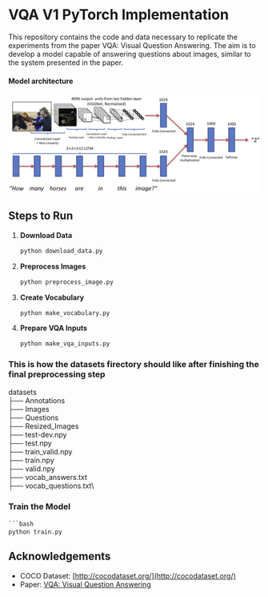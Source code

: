 # VQA V1 PyTorch Implementation

This repository contains the code and data necessary to replicate the experiments from the paper VQA: Visual Question Answering. The aim is to develop a model capable of answering questions about images, similar to the system presented in the paper.
#### **Model architecture**
![model](./setup/vqa_architecture.png)
## Steps to Run

1. **Download Data**
   ```bash
   python download_data.py
2. **Preprocess Images**
    ```bash
    python preprocess_image.py
3. **Create Vocabulary**
    ```bash
    python make_vocabulary.py
4. **Prepare VQA Inputs**
    ```bash
    python make_vqa_inputs.py
    
### This is how the datasets firectory should like after finishing the final preprocessing step
datasets\
├── Annotations\
├── Images\
├── Questions\
├── Resized_Images\
├── test-dev.npy\
├── test.npy\
├── train_valid.npy\
├── train.npy\
├── valid.npy\
├── vocab_answers.txt\
├── vocab_questions.txt\

### **Train the Model**
    ```bash
    python train.py

## **Acknowledgements**

- COCO Dataset: [http://cocodataset.org/](http://cocodataset.org/)
- Paper: [VQA: Visual Question Answering](https://arxiv.org/pdf/1505.00468)




